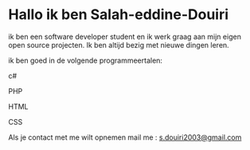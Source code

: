 # Hallo ik ben Salah-eddine-Douiri

ik ben een software developer student en ik werk graag aan mijn eigen open source projecten. Ik ben altijd bezig met nieuwe dingen leren.

ik ben goed in de volgende programmeertalen:

c#

PHP

HTML

CSS

Als je contact met me wilt opnemen mail me : s.douiri2003@gmail.com
